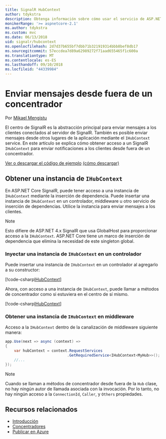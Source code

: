 ```yaml
---
title: SignalR HubContext
author: tdykstra
description: Obtenga información sobre cómo usar el servicio de ASP.NET Core SignalR HubContext para enviar notificaciones a los clientes desde fuera de un concentrador.
monikerRange: '>= aspnetcore-2.1'
ms.author: tdykstra
ms.custom: mvc
ms.date: 06/13/2018
uid: signalr/hubcontext
ms.openlocfilehash: 2d7d37b655bf7dbb71b321919314bbb8bef8db17
ms.sourcegitcommit: 57eccdea7d89a62989272f71aad655465f1c600a
ms.translationtype: MT
ms.contentlocale: es-ES
ms.lasthandoff: 09/10/2018
ms.locfileid: "44339984"
---
```

# <a name="send-messages-from-outside-a-hub"></a>Enviar mensajes desde fuera de un concentrador

Por [Mikael Mengistu](https://twitter.com/MikaelM_12)

El centro de SignalR es la abstracción principal para enviar mensajes a los clientes conectados al servidor de SignalR. También es posible enviar mensajes desde otros lugares de la aplicación mediante el `IHubContext` service. En este artículo se explica cómo obtener acceso a un SignalR `IHubContext` para enviar notificaciones a los clientes desde fuera de un concentrador.

[Ver o descargar el código de ejemplo](https://github.com/aspnet/Docs/tree/master/aspnetcore/signalr/hubcontext/sample/) [(cómo descargar)](xref:tutorials/index#how-to-download-a-sample)

## <a name="get-an-instance-of-ihubcontext"></a>Obtener una instancia de `IHubContext`

En ASP.NET Core SignalR, puede tener acceso a una instancia de `IHubContext` mediante la inserción de dependencia. Puede insertar una instancia de `IHubContext` en un controlador, middleware u otro servicio de inserción de dependencias. Utilice la instancia para enviar mensajes a los clientes.

> [!NOTE]
> Esto difiere de ASP.NET 4.x SignalR que usa GlobalHost para proporcionar acceso a la `IHubContext`. ASP.NET Core tiene un marco de inserción de dependencia que elimina la necesidad de este singleton global.

### <a name="inject-an-instance-of-ihubcontext-in-a-controller"></a>Inyectar una instancia de `IHubContext` en un controlador

Puede insertar una instancia de `IHubContext` en un controlador al agregarlo a su constructor:

[!code-csharp[IHubContext](hubcontext/sample/Controllers/HomeController.cs?range=12-19,57)]

Ahora, con acceso a una instancia de `IHubContext`, puede llamar a métodos de concentrador como si estuviera en el centro de sí mismo.

[!code-csharp[IHubContext](hubcontext/sample/Controllers/HomeController.cs?range=21-25)]

### <a name="get-an-instance-of-ihubcontext-in-middleware"></a>Obtener una instancia de `IHubContext` en middleware

Acceso a la `IHubContext` dentro de la canalización de middleware siguiente manera:

```csharp
app.Use(next => async (context) =>
{
    var hubContext = context.RequestServices
                            .GetRequiredService<IHubContext<MyHub>>();
    //...
});
```

> [!NOTE]
> Cuando se llaman a métodos de concentrador desde fuera de la `Hub` clase, no hay ningún autor de llamada asociada con la invocación. Por lo tanto, no hay ningún acceso a la `ConnectionId`, `Caller`, y `Others` propiedades.

## <a name="related-resources"></a>Recursos relacionados

* [Introducción](xref:tutorials/signalr)
* [Concentradores](xref:signalr/hubs)
* [Publicar en Azure](xref:signalr/publish-to-azure-web-app)
